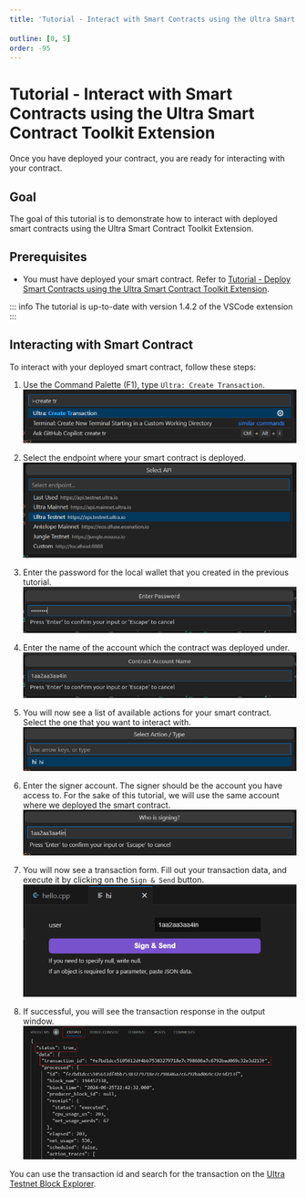 ```yaml
---
title: 'Tutorial - Interact with Smart Contracts using the Ultra Smart Contract Toolkit Extension'

outline: [0, 5]
order: -95
---
```


# Tutorial - Interact with Smart Contracts using the Ultra Smart Contract Toolkit Extension

Once you have deployed your contract, you are ready for interacting with your contract.

## Goal

The goal of this tutorial is to demonstrate how to interact with deployed smart contracts using the Ultra Smart Contract Toolkit Extension.

## Prerequisites

-   You must have deployed your smart contract. Refer to [Tutorial - Deploy Smart Contracts using the Ultra Smart Contract Toolkit Extension](./deploy.md).

::: info
The tutorial is up-to-date with version 1.4.2 of the VSCode extension
:::

## Interacting with Smart Contract

To interact with your deployed smart contract, follow these steps:

1. Use the Command Palette (F1), type `Ultra: Create Transaction`.
   ![](./images/command-palette-create-tx.png)

2. Select the endpoint where your smart contract is deployed.
   ![](./images/command-palette-deploy-select-endpoint.png)

3. Enter the password for the local wallet that you created in the previous tutorial.
   ![](./images/command-palette-create-tx-password.png)

4. Enter the name of the account which the contract was deployed under.
   ![](./images/command-palette-create-tx-account-name.png)

5. You will now see a list of available actions for your smart contract. Select the one that you want to interact with.
   ![](./images/command-palette-create-tx-select-action.png)

6. Enter the signer account. The signer should be the account you have access to. For the sake of this tutorial, we will use the same account where we deployed the smart contract.
   ![](./images/command-palette-create-tx-signing-acc.png)

7. You will now see a transaction form. Fill out your transaction data, and execute it by clicking on the `Sign & Send` button.
   ![](./images/vscode-ext-contract-action-interaction.png)

8. If successful, you will see the transaction response in the output window.
   ![](./images/vscode-ext-contract-action-interaction-output.png)

You can use the transaction id and search for the transaction on the [Ultra Testnet Block Explorer](https://explorer.testnet.ultra.io/).
